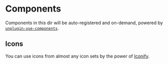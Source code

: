 # Components

Components in this dir will be auto-registered and on-demand, powered by [`unplugin-vue-components`](https://github.com/antfu/unplugin-vue-components).

## Icons
 
You can use icons from almost any icon sets by the power of [Iconify](https://iconify.design/).
